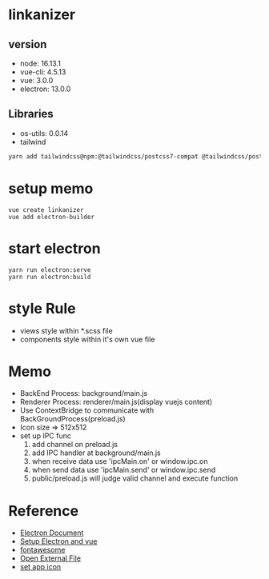 # linkanizer

## version

- node: 16.13.1
- vue-cli: 4.5.13
- vue: 3.0.0
- electron: 13.0.0

## Libraries

- os-utils: 0.0.14
- tailwind

```bash
yarn add tailwindcss@npm:@tailwindcss/postcss7-compat @tailwindcss/postcss7-compat postcss@^7 autoprefixer@^9
```

# setup memo

```
vue create linkanizer
vue add electron-builder
```

# start electron

```
yarn run electron:serve
yarn run electron:build
```

# style Rule

- views style within \*.scss file
- components style within it's own vue file

# Memo

- BackEnd Process: background/main.js
- Renderer Process: renderer/main.js(display vuejs content)
- Use ContextBridge to communicate with BackGroundProcess(preload.js)
- Icon size => 512x512
- set up IPC func
  1. add channel on preload.js
  2. add IPC handler at background/main.js
  3. when receive data use 'ipcMain.on' or window.ipc.on
  4. when send data use 'ipcMain.send' or window.ipc.send
  5. public/preload.js will judge valid channel and execute function

# Reference

- [Electron Document](https://www.electronjs.org/ja/docs/latest/api/app)
- [Setup Electron and vue](https://medium.com/swlh/how-to-safely-set-up-an-electron-app-with-vue-and-webpack-556fb491b83)
- [fontawesome](https://byceclorets.com/vue/font-awesome/)
- [Open External File](https://stackoverflow.com/questions/30381450/open-external-file-with-electron)
- [set app icon](https://blog.katsubemakito.net/nodejs/electron/app-icon)

